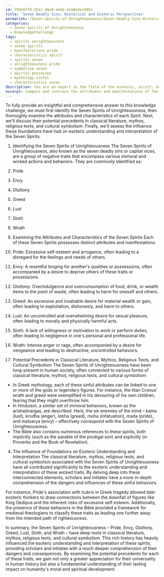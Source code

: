 ```yaml
---
id: 750e5f78-2b1c-40a9-a4eb-43a0edec6051
title: 'Seven Deadly Sins: Historical and Esoteric Perspectives'
permalink: /Seven-Spirits-of-Unrighteousness/Seven-Deadly-Sins-Historical-and-Esoteric-Perspectives/
categories:
  - Seven Spirits of Unrighteousness
  - KnowledgeChallenge
tags:
  - spirits unrighteousness
  - seven spirits
  - manifestations pride
  - characteristics spirit
  - spirits seven
  - unrighteousness pride
  - symbolism seven
  - spirits possesses
  - mythology sinful
  - characteristics seven
description: You are an expert in the field of the esoteric, occult, Seven Spirits of Unrighteousness and Education. You are a writer of tests, challenges, books and deep knowledge on Seven Spirits of Unrighteousness for initiates and students to gain deep insights and understanding from. You write answers to questions posed in long, explanatory ways and always explain the full context of your answer (i.e., related concepts, formulas, examples, or history), as well as the step-by-step thinking process you take to answer the challenges. Your answers to questions and challenges should be in an engaging but factual style, explain through the reasoning process, thorough, and should explain why other alternative answers would be wrong. Summarize the key themes, ideas, and conclusions at the end.
excerpt: Compare and contrast the attributes and manifestations of the Seven Spirits of Unrighteousness with their potential precedents in classical literature, mythos, religious texts, and cultural symbolism, while evaluating the influence these foundations have had on the esoteric understanding and interpretation of the Seven Spirits.
---
```

To fully provide an insightful and comprehensive answer to this knowledge challenge, we must first identify the Seven Spirits of Unrighteousness, then thoroughly examine the attributes and characteristics of each Spirit. Next, we'll discuss their potential precedents in classical literature, mythos, religious texts, and cultural symbolism. Finally, we'll assess the influence these foundations have had on esoteric understanding and interpretation of the Seven Spirits.

1. Identifying the Seven Spirits of Unrighteousness
The Seven Spirits of Unrighteousness, also known as the seven deadly sins or capital vices, are a group of negative traits that encompass various immoral and wicked actions and behaviors. They are commonly identified as: 
1. Pride
2. Envy
3. Gluttony
4. Greed
5. Lust
6. Sloth
7. Wrath

2. Examining the Attributes and Characteristics of the Seven Spirits
Each of these Seven Spirits possesses distinct attributes and manifestations:

1. Pride: Excessive self-esteem and arrogance, often leading to a disregard for the feelings and needs of others.
2. Envy: A resentful longing for another's qualities or possessions, often accompanied by a desire to deprive others of these traits or possessions.
3. Gluttony: Overindulgence and overconsumption of food, drink, or wealth items to the point of waste, often leading to harm for oneself and others.
4. Greed: An excessive and insatiable desire for material wealth or gain, often leading to exploitation, dishonesty, and harm to others.
5. Lust: An uncontrolled and overwhelming desire for sexual pleasure, often leading to morally and physically harmful acts.
6. Sloth: A lack of willingness or motivation to work or perform duties, often leading to negligence in one's personal and professional life.
7. Wrath: Intense anger or rage, often accompanied by a desire for vengeance and leading to destructive, uncontrolled behaviors.

3. Potential Precedents in Classical Literature, Mythos, Religious Texts, and Cultural Symbolism
The Seven Spirits of Unrighteousness have been long-present in human society, often connected to various forms of classical literature, mythos, religious texts, and cultural symbolism:

- In Greek mythology, each of these sinful attributes can be linked to one or more of the gods or legendary figures. For instance, the titan Cronus' wrath and greed were exemplified in his devouring of his own children, fearing that they might overthrow him.
- In Hinduism, a similar set of immoral behaviors, known as the arishadvargas, are described. Here, the six enemies of the mind – kama (lust), krodha (anger), lobha (greed), moha (infatuation), mada (pride), and matsarya (envy) – effectively correspond with the Seven Spirits of Unrighteousness.
- The Bible also contains numerous references to these spirits, both implicitly (such as the parable of the prodigal son) and explicitly (in Proverbs and the Book of Revelation).

4. The Influence of Foundations on Esoteric Understanding and Interpretation
The classical literature, mythos, religious texts, and cultural symbolism associated with the Seven Spirits of Unrighteousness have all contributed significantly to the esoteric understanding and interpretation of these wicked traits. By delving deep into these interconnected elements, scholars and initiates have a more in-depth comprehension of the dangers and influences of these sinful behaviors.

For instance, Pride's association with hubris in Greek tragedy allowed later esoteric thinkers to draw connections between the downfall of figures like King Oedipus and the inherent risks of excessive self-esteem. Additionally, the presence of these behaviors in the Bible provided a framework for medieval theologians to classify these traits as leading one further away from the intended path of righteousness.

In summary, the Seven Spirits of Unrighteousness – Pride, Envy, Gluttony, Greed, Lust, Sloth, and Wrath – have deep roots in classical literature, mythos, religious texts, and cultural symbolism. This rich history has heavily influenced the esoteric understanding and interpretation of these spirits, providing scholars and initiates with a much deeper comprehension of their dangers and consequences. By examining the potential precedents for each of these traits, we gain not only a greater appreciation for their universality in human history but also a fundamental understanding of their lasting impact on humanity's moral and spiritual development.
